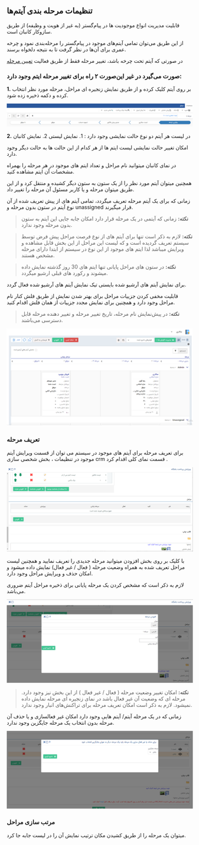 ##  تنظیمات مرحله بندی آیتم‌ها 

قابلیت مدیریت انواع موجودیت ها در پیام‌گستر (به غیر از هویت و وظیفه) از طریق سازوکار کانبان است.

از این طریق می‌توان تمامی ‌آیتم‌های موجود در پیام‌گستر را مرحله‌بندی نمود و چرخه عمری برای آن‌ها در نظر گرفت تا به نتیجه دلخواه برسند.

 در صورتی که آیتم تحت چرخه باشد، تغییر مرحله فقط از طریق فعالیت [تعیین مرحله](https://github.com/1stco/PayamGostarDocs/blob/master/Help/Settings/Personalization-crm/Overview/Process-design/Create-a-work-cycle/Activity/Determining-the-stage/Determining-the-stage.md) 
 
###  صورت می‌گیرد در غیر این‌صورت ۲ راه برای تغییر مرحله ایتم وجود دارد:

**1.** بر روی آیتم کلیک کرده و از طریق نمایش زنجیره ای مراحل، مرحله مورد نظر انتخاب کرده و دکمه ذخیره زده شود.
 
 ![نمایش مراحل فرآیند در آیتم](./Images/Stage-view.png)
 
**2.** در لیست هر آیتم دو نوع حالت نمایشی وجود دارد : 1. نمایش لیستی 2. نمایش کانبان

امکان تغییر حالت نمایشی لیست ایتم ها از هر کدام از این حالت ها به حالت دیگر وجود دارد.

در نمای کانبان میتوانید نام مراحل و تعداد ایتم های موجود در هر مرحله را بهمراه مشخصات آن ایتم مشاهده کنید.

همچنین میتوان آیتم مورد نظر را از یک ستون به ستون دیگر کشیده و منتقل کرد و از این طریق میتوان مرحله و یا کاربر مسئول آن مرحله را تغییر داد.

زمانی که برای یک آیتم مرحله تعریف میگردد، تمامی آیتم های از پیش تعریف شده از آن نوع آیتم در ستون بدون مرحله و unassigned قرار میگیرند.

> **نکته:** زمانی که آیتمی در یک مرحله قرار دارد امکان جابه جایی این آیتم به ستون بدون مرحله وجود ندارد.

> **نکته:** لازم به ذکر است تنها برای آیتم های از نوع فرصت مراحل پیش فرض توسط سیستم تعریف گردیده است و که لیست این مراحل از این بخش قابل مشاهده و ویرایش میباشد لذا ایتم های موجود از این نوع در سیستم از ابتدا دارای مرحله مشخص هستند.

> **نکته:** در ستون های مراحل پایانی تنها ایتم های 30 روز گذشته نمایش داده میشوند و رکورد های قبلی ارشیو میگردد.

برای نمایش آیتم های آرشیو شده بایستی تیک نمایش آیتم های آرشیو شده فعال گردد.

قابلیت مخفی کردن جزییات مراحل برای بهتر شدن نمایش از طریق فلش کنار نام مراحل وجود دارد و همچنین برای نمایش مجدد جزییات از همان فلش اقدام کنید.

> **نکته:** در پیش‌نمایش نام مرحله، تاریخ تغییر مرحله و تغییر دهنده مرحله قابل دسترسی می‌باشند.

![نمایش مراحل فرآیند در لیست آیتم](./Images/Stage-view-in-item-list.png)

### تعریف مرحله

برای تعریف مرحله برای آیتم های موجود در سیستم می توان از قسمت ویرایش آیتم موجود در تنظیمات ، بخش شخصی سازی crm قسمت نمای کلی اقدام کرد .

![تنظیمات مراحل فرآیند در شخصی‌سازی آیتم](./Images/Stage-Settings.png)

با کلیک بر روی بخش افزودن میتوانید مرحله جدیدی را تعریف نمایید و همچنین لیست مراحل تعریف شده به همراه وضعیت مرحله ( فعال / غیر فعال) نمایش داده میشود و امکان حذف و ویرایش مراحل وجود دارد.

لازم به ذکر است که مشخص کردن یک مرحله پایانی برای ذخیره مراحل آیتم ضروری می‌باشد.

![جزئیات تنظیمات مراحل](./Images/Stage-setting-details.png)

> **نکته:** امکان تغییر وضعیت مرحله ( فعال / غیر فعال ) از این بخش نیز وجود دارد. مرحله ای که وضعیت آن غیر فعال باشد در نمای زنجیره ای مرحله نمایش داده نمیشود.
> لازم به ذکر است امکان تعریف مرحله برای تراکنش‌های انبار وجود ندارد.

زمانی که در یک مرحله آیتم/ آیتم هایی وجود دارد امکان غیر فعالسازی و یا حذف آن مرحله بدون انتخاب یک مرحله جایگزین وجود ندارد.

![ایجاد مرحله پایانی در فرآیند](./Images/Ending-stage-setting.png)

### مرتب سازی مراحل

میتوان یک مرحله را از طریق کشیدن مکان ترتیب نمایش آن را در لیست جابه جا کرد.


